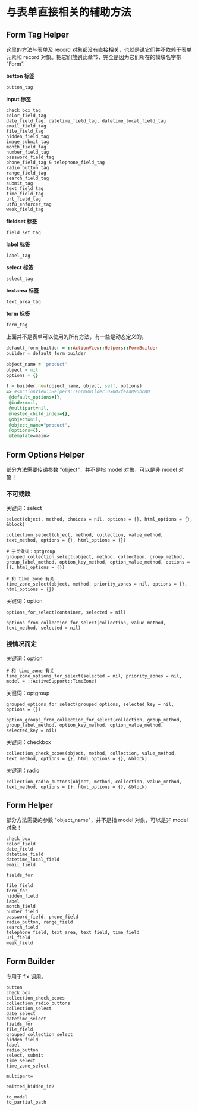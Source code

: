 # 与表单直接相关的辅助方法

## Form Tag Helper

这里的方法与表单及 record 对象都没有直接相关，也就是说它们并不依赖于表单元素和 record 对象。把它们放到此章节，完全是因为它们所在的模块名字带 "Form".

**button 标签**

```
button_tag
```

**input 标签**

```
check_box_tag
color_field_tag
date_field_tag, datetime_field_tag, datetime_local_field_tag
email_field_tag
file_field_tag
hidden_field_tag
image_submit_tag
month_field_tag
number_field_tag
password_field_tag
phone_field_tag & telephone_field_tag
radio_button_tag
range_field_tag
search_field_tag
submit_tag
text_field_tag
time_field_tag
url_field_tag
utf8_enforcer_tag
week_field_tag
```

**fieldset 标签**

```
field_set_tag
```

**label 标签**

```
label_tag
```

**select 标签**

```
select_tag
```

**textarea 标签**

```
text_area_tag
```

**form 标签**

```
form_tag
```

上面并不是表单可以使用的所有方法，有一些是动态定义的。

```ruby
default_form_builder = ::ActionView::Helpers::FormBuilder 
builder = default_form_builder

object_name = 'product'
object = nil 
options = {} 

f = builder.new(object_name, object, self, options)
=> #<ActionView::Helpers::FormBuilder:0x007feaa896bc80
 @default_options={},
 @index=nil,
 @multipart=nil,
 @nested_child_index={},
 @object=nil,
 @object_name="product",
 @options={},
 @template=main>
```

## Form Options Helper

部分方法需要传递参数 "object"，并不是指 model 对象，可以是非 model 对象！

### 不可或缺

关键词：select

```
select(object, method, choices = nil, options = {}, html_options = {}, &block)

collection_select(object, method, collection, value_method, text_method, options = {}, html_options = {})

# 子关键词：optgroup
grouped_collection_select(object, method, collection, group_method, group_label_method, option_key_method, option_value_method, options = {}, html_options = {})

# 和 time_zone 有关
time_zone_select(object, method, priority_zones = nil, options = {}, html_options = {})
```

关键词：option

```
options_for_select(container, selected = nil)

options_from_collection_for_select(collection, value_method, text_method, selected = nil)
```

### 视情况而定

关键词：option

```
# 和 time_zone 有关
time_zone_options_for_select(selected = nil, priority_zones = nil, model = ::ActiveSupport::TimeZone)
```

关键词：optgroup

```
grouped_options_for_select(grouped_options, selected_key = nil, options = {})

option_groups_from_collection_for_select(collection, group_method, group_label_method, option_key_method, option_value_method, selected_key = nil)
```

关键词：checkbox

```
collection_check_boxes(object, method, collection, value_method, text_method, options = {}, html_options = {}, &block)
```

关键词：radio

```
collection_radio_buttons(object, method, collection, value_method, text_method, options = {}, html_options = {}, &block)
```

## Form Helper

部分方法需要的参数 "object_name"，并不是指 model 对象，可以是非 model 对象！

```
check_box
color_field
date_field
datetime_field
datetime_local_field
email_field

fields_for

file_field
form_for
hidden_field
label
month_field
number_field
password_field, phone_field
radio_button, range_field
search_field
telephone_field, text_area, text_field, time_field
url_field
week_field
```

## Form Builder

专用于 f.x 调用。

```
button
check_box
collection_check_boxes
collection_radio_buttons
collection_select
date_select
datetime_select
fields_for
file_field
grouped_collection_select
hidden_field
label
radio_button
select, submit
time_select
time_zone_select

multipart=

emitted_hidden_id?

to_model
to_partial_path
```
